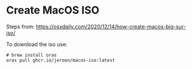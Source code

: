 # Create MacOS ISO

Steps from: https://osxdaily.com/2020/12/14/how-create-macos-big-sur-iso/

To download the iso use:

```
# brew install oras
oras pull ghcr.io/jeroen/macos-iso:latest
```


